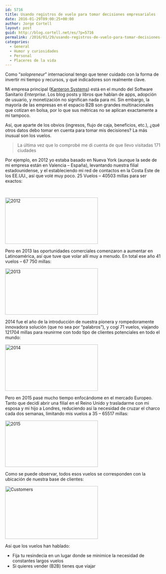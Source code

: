 ```yaml
---
id: 5716
title: Usando registros de vuelo para tomar decisiones empresariales
date: 2016-01-29T09:00:25+00:00
author: Jorge Cortell
layout: post
guid: http://blog.cortell.net/es/?p=5716
permalink: /2016/01/29/usando-registros-de-vuelo-para-tomar-decisiones-empresariales/
categories:
  - General
  - Humor y curiosidades
  - Personal
  - Placeres de la vida
---
```

Como &#8220;_solopreneur_&#8221; internacional tengo que tener cuidado con la forma de invertir mi tiempo y recursos, y qué indicadores son realmente clave.

Mi empresa principal (<a href="http://blog.kanteron.com/es" target="_blank">Kanteron Systems</a>) está en el mundo del Software Sanitario _Enterprise_. Los blog posts y libros que hablan de apps, adopción de usuario, y monetización no significan nada para mí. Sin embargo, la mayoría de las empresas en el espacio B2B son grandes multinacionales que cotizan en bolsa, por lo que sus métricas no se aplican exactamente a mí tampoco.

Así, que aparte de los obvios (ingresos, flujo de caja, beneficios, etc.), ¿qué otros datos debo tomar en cuenta para tomar mis decisiones? La más inusual son los vuelos.

> La última vez que lo comprobé me di cuenta de que llevo visitadas 171 ciudades

Por ejemplo, en 2012 yo estaba basado en Nueva York (aunque la sede de mi empresa están en Valencia &#8211; España), levantando nuestra filial estadounidense, y el estableciendo mi red de contactos en la Costa Este de los EE.UU., así que volé muy poco. 25 Vuelos &#8211; 40503 millas para ser exactos:

&nbsp;

<img class="size-medium wp-image-7793 aligncenter" src="http://blog.cortell.net/wp-content/uploads/2016/01/2012-300x150.gif" alt="2012" width="300" height="150" />

Pero en 2013 las oportunidades comerciales comenzaron a aumentar en Latinoamérica, así que tuve que volar allí muy a menudo. En total ese año 41 vuelos &#8211; 67 750 millas:

<img class="size-medium wp-image-7792 aligncenter" src="http://blog.cortell.net/wp-content/uploads/2016/01/2013-300x150.gif" alt="2013" width="300" height="150" />

2014 fue el año de la introducción de nuestra pionera y rompedoramente innovadora solución (que no sea por &#8220;palabros&#8221;), y cogí 71 vuelos, viajando 121704 millas para reunirme con todo tipo de clientes potenciales en todo el mundo:

<img class="size-medium wp-image-7791 aligncenter" src="http://blog.cortell.net/wp-content/uploads/2016/01/2014-300x150.gif" alt="2014" width="300" height="150" />

Pero en 2015 pasé mucho tiempo enfocándome en el mercado Europeo. Tanto que decidí abrir una filial en el Reino Unido y trasladarme con mi esposa y mi hijo a Londres, reduciendo así la necesidad de cruzar el charco cada dos semanas, limitando mis vuelos a 35 &#8211; 65517 millas:

<img class="size-medium wp-image-7790 aligncenter" src="http://blog.cortell.net/wp-content/uploads/2016/01/2015-300x150.gif" alt="2015" width="300" height="150" />

Como se puede observar, todos esos vuelos se corresponden con la ubicación de nuestra base de clientes:

<img class="size-medium wp-image-7794 aligncenter" src="http://blog.cortell.net/wp-content/uploads/2016/01/Customers-300x171.jpg" alt="Customers" width="300" height="171" />

Así que los vuelos han hablado:

  * Fija tu resindecia en un lugar donde se minimice la necesidad de constantes largos vuelos
  * Si quieres vender (B2B) tienes que viajar